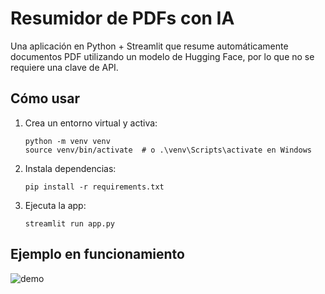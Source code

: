 # Resumidor de PDFs con IA

Una aplicación en Python + Streamlit que resume automáticamente documentos PDF utilizando un modelo de Hugging Face, por lo que no se requiere una clave de API.

## Cómo usar

1. Crea un entorno virtual y activa:
   ```
   python -m venv venv
   source venv/bin/activate  # o .\venv\Scripts\activate en Windows
   ```

2. Instala dependencias:
   ```
   pip install -r requirements.txt
   ```

3. Ejecuta la app:
   ```
   streamlit run app.py
   ```

## Ejemplo en funcionamiento

![demo](https://placehold.co/600x300?text=Demo+resumidor)
